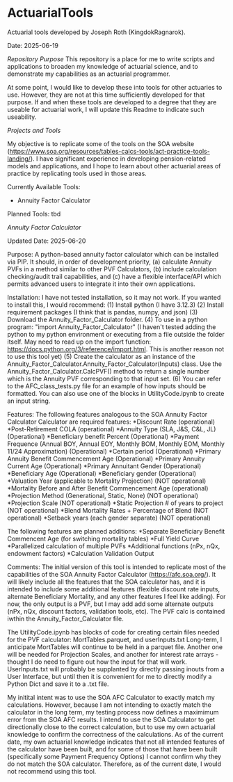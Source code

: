 # ActuarialTools
Actuarial tools developed by Joseph Roth (KingdokRagnarok).

Date: 2025-06-19 

*Repository Purpose*
This repository is a place for me to write scripts and applications to broaden my knowledge of actuarial science, and to demonstrate my capabilities as an actuarial programmer.

At some point, I would like to develop these into tools for other actuaries to use. However, they are not at this time sufficiently developed for that purpose. If and when these tools are developed to a degree that they are useable for actuarial work, I will update this Readme to indicate such useability.

*Projects and Tools*

My objective is to replicate some of the tools on the SOA website (https://www.soa.org/resources/tables-calcs-tools/act-practice-tools-landing/). I have significant experience in developing pension-related models and applications, and I hope to learn about other actuarial areas of practice by replicating tools used in those areas. 

Currently Available Tools:
* Annuity Factor Calculator

Planned Tools:
tbd

*Annuity Factor Calculator*

Updated Date: 2025-06-20

Purpose: A python-based annuity factor calculator which can be installed via PIP. It should, in order of development priority, (a) calculate Annuity PVFs in a method similar to other PVF Calculators, (b) include calculation checking/audit trail capabilities, and (c) have a flexible interface/API which permits advanced users to integrate it into their own applications.

Installation: I have not tested installation, so it may not work. If you wanted to install this, I would recommend:
(1) Install python (I have 3.12.3)
(2) Install requirement packages (I think that is pandas, numpy, and json)
(3) Download the Annuity_Factor_Calculator folder.
(4) To use in a python program: "import Annuity_Factor_Calculator" (I haven't tested adding the python to my python environment or executing from a file outside the folder itself. May need to read up on the import function: https://docs.python.org/3/reference/import.html. This is another reason not to use this tool yet)
(5) Create the calculator as an instance of the Annuity_Factor_Calculator.Annuity_Factor_Calculator(Inputs) class. Use the Annuity_Factor_Calculator.CalcPVF() method to return a single number which is the Annuity PVF corresponding to that input set.
(6) You can refer to the AFC_class_tests.py file for an example of how inputs should be formatted. You can also use one of the blocks in UtilityCode.ipynb to create an input string.

Features:
The following features analogous to the SOA Annuity Factor Calculator Calculator are required features:
*Discount Rate (operational)
*Post-Retirement COLA (operational)
*Annuity Type (SLA, J&S, C&L, JL) (Operational)
*Beneficiary benefit Percent (Operational)
*Payment Frequence (Annual BOY, Annual EOY, Monthly BOM, Monthly EOM, Monthly 11/24 Approximation) (Operational)
*Certain period (Operational)
*Primary Annuity Benefit Commencement Age (Operational)
*Primary Annuity Current Age (Operational)
*Primary Annuitant Gender (Operational)
*Beneficiary Age (Operational)
*Beneficiary gender (Operational)
*Valuation Year (applicable to Mortality Projection) (NOT operational)
*Mortality Before and After Benefit Commencement Age (operational)
*Projection Method (Generational, Static, None) (NOT operational)
*Projection Scale (NOT operational)
*Static Projection # of years to project (NOT operational)
*Blend Mortality Rates + Percentage of Blend (NOT operational)
*Setback years (each gender separate) (NOT operational)

The following features are planned additions:
*Separate Beneficiary Benefit Commencent Age (for switching mortality tables)
*Full Yield Curve
*Parallelized calculation of multiple PVFs
*Additional functions (nPx, nQx, endowment factors)
*Calculation Validation Output


Comments:
The initial version of this tool is intended to replicate most of the capabilities of the SOA Annuity Factor Calculator (https://afc.soa.org/).
It will likely include all the features that the SOA calculator has, and it is intended to include some additional features (flexible discount rate inputs, alternate Beneficiary Mortality, and any other features I feel like adding). For now, the only output is a PVF, but I may add add some alternate outputs (nPx, nQx, discount factors, validation tools, etc). The PVF calc is contained iwthin the Annuity_Factor_Calculator file. 

The UtilityCode.ipynb has blocks of code for creating certain files needed for the PVF calculator: MortTables.parquet, and userInputs.txt
Long-term, I anticipate MortTables will continue to be held in a parquet file. Another one will be needed for Projection Scales, and another for interest rate arrays - thought I do need to figure out how the input for that will work. UserInputs.txt will probably be supplanted by directly passing inouts from a User Interface, but until then it is convenient for me to directly modify a Python Dict and save it to a .txt file.

My initital intent was to use the SOA AFC Calculator to exactly match my calculations. However, because I am not intending to exactly match the calculator in the long term, my testing process now defines a maximimum error from the SOA AFC results. I intend to use the SOA Calculator to get directionally close to the correct calculation, but to use my own actuarial knowledge to confirm the correctness of the calculations.
As of the current date, my own actuarial knowledge indicates that not all intended features of the calculator have been built, and for some of those that have been built (specifically some Payment Frequency Options) I cannot confirm why they do not match the SOA calculator. Therefore, as of the current date, I would not recommend using this tool. 